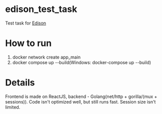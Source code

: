 # edison_test_task
Test task for [Edison](https://edsd.ru)

# How to run
1. docker network create app_main
2. docker compose up --build(Windows: docker-compose up --build)

# Details
Frontend is made on ReactJS, backend - Golang(net/http + gorilla/(mux + sessions)).
Code isn't optimized well, but still runs fast.
Session size isn't limited.
